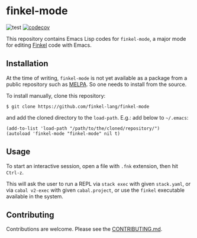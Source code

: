 finkel-mode
===========

![test](https://github.com/finkel-lang/finkel-mode/workflows/test/badge.svg)
[![codecov](https://codecov.io/gh/finkel-lang/finkel-mode/branch/master/graph/badge.svg)](https://codecov.io/gh/finkel-lang/finkel-mode)

This repository contains Emacs Lisp codes for ``finkel-mode``, a major
mode for editing [Finkel][finkel] code with Emacs.


Installation
------------

At the time of writing, ``finkel-mode`` is not yet available as a
package from a public repository such as [MELPA][melpa]. So one needs to
install from the source.

To install manually, clone this repository:

```console
$ git clone https://github.com/finkel-lang/finkel-mode
```

and add the cloned directory to the ``load-path``. E.g.: add below to
``~/.emacs``:

```elisp
(add-to-list 'load-path "/path/to/the/cloned/repository/")
(autoload 'finkel-mode "finkel-mode" nil t)
```

Usage
-----

To start an interactive session, open a file with ``.fnk`` extension,
then hit ``Ctrl-z``.

This will ask the user to run a REPL via ``stack exec`` with given
``stack.yaml``, or via ``cabal v2-exec`` with given ``cabal.project``,
or use the ``finkel`` executable available in the system.


Contributing
------------

Contributions are welcome. Please see the
[CONTRIBUTING.md][contributing].


[finkel]: https://finkel.readthedocs.org
[melpa]: https://melpa.org/
[contributing]: https://github.com/finkel-lang/finkel-mode/blob/master/CONTRIBUTING.md#contributing
